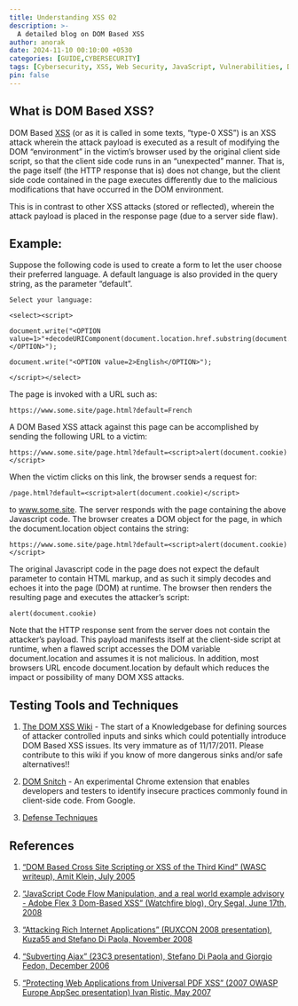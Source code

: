 ```yaml
---
title: Understanding XSS 02
description: >-
  A detailed blog on DOM Based XSS
author: anorak
date: 2024-11-10 00:10:00 +0530
categories: [GUIDE,CYBERSECURITY]
tags: [Cybersecurity, XSS, Web Security, JavaScript, Vulnerabilities, DOM, OWASP]
pin: false
---
```


## What is DOM Based XSS?
DOM Based [XSS](https://github.com/Anorak001/Anorak001.github.io/blob/main/_posts/202411/2024-11-09-xss1.md) (or as it is called in some texts, “type-0 XSS”) is an XSS attack wherein the attack payload is executed as a result of modifying the DOM “environment” in the victim’s browser used by the original client side script, so that the client side code runs in an “unexpected” manner. That is, the page itself (the HTTP response that is) does not change, but the client side code contained in the page executes differently due to the malicious modifications that have occurred in the DOM environment.


This is in contrast to other XSS attacks (stored or reflected), wherein the attack payload is placed in the response page (due to a server side flaw).


## Example:


Suppose the following code is used to create a form to let the user choose their preferred language. A default language is also provided in the query string, as the parameter “default”.

```
Select your language:

<select><script>

document.write("<OPTION value=1>"+decodeURIComponent(document.location.href.substring(document.location.href.indexOf("default=")+8))+"</OPTION>");

document.write("<OPTION value=2>English</OPTION>");

</script></select>
```

The page is invoked with a URL such as:

```https://www.some.site/page.html?default=French```

A DOM Based XSS attack against this page can be accomplished by sending the following URL to a victim:

```https://www.some.site/page.html?default=<script>alert(document.cookie)</script>```

When the victim clicks on this link, the browser sends a request for:

```/page.html?default=<script>alert(document.cookie)</script>```

to www.some.site. The server responds with the page containing the above Javascript code. The browser creates a DOM object for the page, in which the document.location object contains the string:

```https://www.some.site/page.html?default=<script>alert(document.cookie)</script>```

The original Javascript code in the page does not expect the default parameter to contain HTML markup, and as such it simply decodes and echoes it into the page (DOM) at runtime. The browser then renders the resulting page and executes the attacker’s script:
```
alert(document.cookie)
```
Note that the HTTP response sent from the server does not contain the attacker’s payload. This payload manifests itself at the client-side script at runtime, when a flawed script accesses the DOM variable document.location and assumes it is not malicious. In addition, most browsers URL encode document.location by default which reduces the impact or possibility of many DOM XSS attacks.



## Testing Tools and Techniques

1. [The DOM XSS Wiki]( https://code.google.com/p/domxsswiki/) - The start of a Knowledgebase for defining sources of attacker controlled inputs and sinks which could potentially introduce DOM Based XSS issues. Its very immature as of 11/17/2011. Please contribute to this wiki if you know of more dangerous sinks and/or safe alternatives!!


2. [DOM Snitch](https://code.google.com/p/domsnitch/) - An experimental Chrome extension that enables developers and testers to identify insecure practices commonly found in client-side code. From Google.


3. [Defense Techniques](https://cheatsheetseries.owasp.org/cheatsheets/DOM_based_XSS_Prevention_Cheat_Sheet.html)

## References

1. [ “DOM Based Cross Site Scripting or XSS of the Third Kind” (WASC writeup), Amit Klein, July 2005](https://www.webappsec.org/projects/articles/071105.shtml)

2. [ “JavaScript Code Flow Manipulation, and a real world example advisory - Adobe Flex 3 Dom-Based XSS” (Watchfire blog), Ory Segal, June 17th, 2008](https://blo2g.watchfire.com/wfblog/2008/06/javascript-code.html)

3. [ “Attacking Rich Internet Applications” (RUXCON 2008 presentation), Kuza55 and Stefano Di Paola, November 2008](https://www.ruxcon.org.au/files/2008/Attacking_Rich_Internet_Applications.pdf)

4. [ “Subverting Ajax” (23C3 presentation), Stefano Di Paola and Giorgio Fedon, December 2006](https://events.ccc.de/congress/2006/Fahrplan/attachments/1158-Subverting_Ajax.pdf)

5. [ “Protecting Web Applications from Universal PDF XSS” (2007 OWASP Europe AppSec presentation) Ivan Ristic, May 2007](https://wiki.owasp.org/images/c/c2/OWASPAppSec2007Milan_ProtectingWebAppsfromUniversalPDFXSS.ppt)

